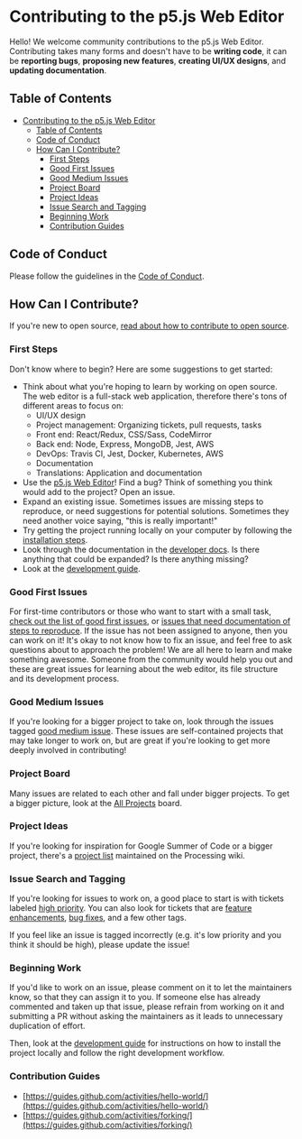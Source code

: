 # Contributing to the p5.js Web Editor 

Hello! We welcome community contributions to the p5.js Web Editor. Contributing takes many forms and doesn't have to be **writing code**, it can be **reporting bugs**, **proposing new features**, **creating UI/UX designs**, and **updating documentation**.

## Table of Contents
- [Contributing to the p5.js Web Editor](#contributing-to-the-p5js-web-editor)
  - [Table of Contents](#table-of-contents)
  - [Code of Conduct](#code-of-conduct)
  - [How Can I Contribute?](#how-can-i-contribute)
    - [First Steps](#first-steps)
    - [Good First Issues](#good-first-issues)
    - [Good Medium Issues](#good-medium-issues)
    - [Project Board](#project-board)
    - [Project Ideas](#project-ideas)
    - [Issue Search and Tagging](#issue-search-and-tagging)
    - [Beginning Work](#beginning-work)
    - [Contribution Guides](#contribution-guides)

## Code of Conduct

Please follow the guidelines in the [Code of Conduct](https://github.com/processing/p5.js-web-editor/blob/develop/.github/CODE_OF_CONDUCT.md).

## How Can I Contribute?
If you're new to open source, [read about how to contribute to open source](https://opensource.guide/how-to-contribute/).

### First Steps
Don't know where to begin? Here are some suggestions to get started:
* Think about what you're hoping to learn by working on open source. The web editor is a full-stack web application, therefore there's tons of different areas to focus on:
  - UI/UX design
  - Project management: Organizing tickets, pull requests, tasks
  - Front end: React/Redux, CSS/Sass, CodeMirror
  - Back end: Node, Express, MongoDB, Jest, AWS
  - DevOps: Travis CI, Jest, Docker, Kubernetes, AWS
  - Documentation
  - Translations: Application and documentation
* Use the [p5.js Web Editor](https://editor.p5js.org)! Find a bug? Think of something you think would add to the project? Open an issue.
* Expand an existing issue. Sometimes issues are missing steps to reproduce, or need suggestions for potential solutions. Sometimes they need another voice saying, "this is really important!"
* Try getting the project running locally on your computer by following the [installation steps](./../developer_docs/installation.md).
* Look through the documentation in the [developer docs](../developer_docs/). Is there anything that could be expanded? Is there anything missing?
* Look at the [development guide](./../developer_docs/development.md).

### Good First Issues
For first-time contributors or those who want to start with a small task, [check out the list of good first issues](https://github.com/processing/p5.js-web-editor/labels/good%20first%20issue), or [issues that need documentation of steps to reproduce](https://github.com/processing/p5.js-web-editor/issues?q=is%3Aissue+is%3Aopen+label%3A%22needs+steps+to+reproduce%22). If the issue has not been assigned to anyone, then you can work on it! It's okay to not know how to fix an issue, and feel free to ask questions about to approach the problem! We are all here to learn and make something awesome. Someone from the community would help you out and these are great issues for learning about the web editor, its file structure and its development process.

### Good Medium Issues
If you're looking for a bigger project to take on, look through the issues tagged [good medium issue](https://github.com/processing/p5.js-web-editor/labels/good%20medium%20issue). These issues are self-contained projects that may take longer to work on, but are great if you're looking to get more deeply involved in contributing!

### Project Board
Many issues are related to each other and fall under bigger projects. To get a bigger picture, look at the [All Projects](https://github.com/processing/p5.js-web-editor/projects/4) board.

### Project Ideas
If you're looking for inspiration for Google Summer of Code or a bigger project, there's a [project list](https://github.com/processing/processing/wiki/Project-List#p5js-web-editor) maintained on the Processing wiki.

### Issue Search and Tagging
If you're looking for issues to work on, a good place to start is with tickets labeled [high priority](https://github.com/processing/p5.js-web-editor/labels/priority%3Ahigh). You can also look for tickets that are [feature enhancements](https://github.com/processing/p5.js-web-editor/labels/type%3Afeature), [bug fixes](https://github.com/processing/p5.js-web-editor/labels/type%3Abug), and a few other tags. 

If you feel like an issue is tagged incorrectly (e.g. it's low priority and you think it should be high), please update the issue!

### Beginning Work

If you'd like to work on an issue, please comment on it to let the maintainers know, so that they can assign it to you. If someone else has already commented and taken up that issue, please refrain from working on it and submitting a PR without asking the maintainers as it leads to unnecessary duplication of effort.

Then, look at the [development guide](https://github.com/processing/p5.js-web-editor/blob/develop/developer_docs/development.md) for instructions on how to install the project locally and follow the right development workflow.

### Contribution Guides

* [https://guides.github.com/activities/hello-world/](https://guides.github.com/activities/hello-world/)
* [https://guides.github.com/activities/forking/](https://guides.github.com/activities/forking/)
